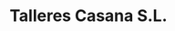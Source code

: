 ---
title: "Talleres Casana S.L."
url: /lugo/talleres-casana-s-l/
shop: reparación de automóviles
---